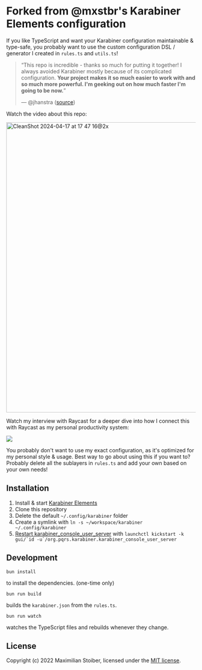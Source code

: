 # Forked from @mxstbr's Karabiner Elements configuration

If you like TypeScript and want your Karabiner configuration maintainable & type-safe, you probably want to use the custom configuration DSL / generator I created in `rules.ts` and `utils.ts`!

> “This repo is incredible - thanks so much for putting it together! I always avoided Karabiner mostly because of its complicated configuration. **Your project makes it so much easier to work with and so much more powerful. I'm geeking out on how much faster I'm going to be now.**”
>
> — @jhanstra ([source](https://github.com/mxstbr/karabiner/pull/4))

Watch the video about this repo:

[<img width="772" alt="CleanShot 2024-04-17 at 17 47 16@2x" src="https://github.com/mxstbr/karabiner/assets/7525670/c8565c48-10ad-4479-b690-ddc35d1ca8ce">](https://www.youtube.com/watch?v=j4b_uQX3Vu0)

Watch my interview with Raycast for a deeper dive into how I connect this with Raycast as my personal productivity system:

[![](https://github.com/mxstbr/karabiner/assets/7525670/f974cee3-ac92-4f80-8bf7-9efdf81f78b5)](https://www.youtube.com/watch?v=m5MDv9qwhU8)

You probably don't want to use my exact configuration, as it's optimized for my personal style & usage. Best way to go about using this if you want to? Probably delete all the sublayers in `rules.ts` and add your own based on your own needs!

## Installation

1. Install & start [Karabiner Elements](https://karabiner-elements.pqrs.org/)
1. Clone this repository
1. Delete the default `~/.config/karabiner` folder
1. Create a symlink with `ln -s ~/workspace/karabiner ~/.config/karabiner`
1. [Restart karabiner_console_user_server](https://karabiner-elements.pqrs.org/docs/manual/misc/configuration-file-path/) with `` launchctl kickstart -k gui/`id -u`/org.pqrs.karabiner.karabiner_console_user_server ``

## Development

```
bun install
```

to install the dependencies. (one-time only)

```
bun run build
```

builds the `karabiner.json` from the `rules.ts`.

```
bun run watch
```

watches the TypeScript files and rebuilds whenever they change.

## License

Copyright (c) 2022 Maximilian Stoiber, licensed under the [MIT license](./LICENSE.md).
